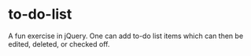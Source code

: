 to-do-list
==========

A fun exercise in jQuery.  One can add to-do list items which can then be edited, deleted, or checked off.
